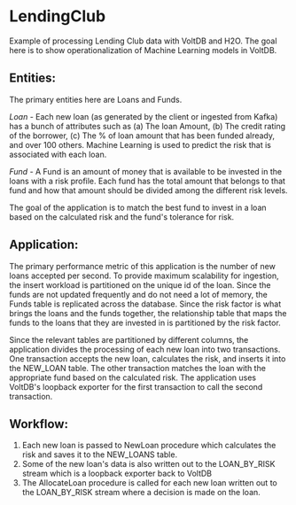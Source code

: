 # LendingClub
Example of processing Lending Club data with VoltDB and H2O. The goal here is to show operationalization of Machine Learning models in VoltDB.

## Entities:
The primary entities here are Loans and Funds. 

*Loan* - Each new loan (as generated by the client or ingested from Kafka) has a bunch of attributes such as (a) The loan Amount, (b) The credit rating of the borrower, (c) The % of loan amount that has been funded already, and over 100 others. Machine Learning is used to predict the risk that is associated with each loan. 

*Fund* - A Fund is an amount of money that is available to be invested in the loans with a risk profile. Each fund has the total amount that belongs to that fund and how that amount should be divided among the different risk levels. 

The goal of the application is to match the best fund to invest in a loan based on the calculated risk and the fund's tolerance for risk.

## Application:
The primary performance metric of this application is the number of new loans accepted per second. To provide maximum scalability for ingestion, the insert workload is partitioned on the unique id of the loan. Since the funds are not updated frequently and do not need a lot of memory, the Funds table is replicated across the database. Since the risk factor is what brings the loans and the funds together, the relationship table that maps the funds to the loans that they are invested in is partitioned by the risk factor.

Since the relevant tables are partitioned by different columns, the application divides the processing of each new loan into two transactions. One transaction accepts the new loan, calculates the risk, and inserts it into the NEW_LOAN table. The other transaction matches the loan with the appropriate fund based on the calculated risk. The application uses VoltDB's loopback exporter for the first transaction to call the second transaction. 

## Workflow:

1. Each new loan is passed to NewLoan procedure which calculates the risk and saves it to the NEW_LOANS table.
2. Some of the new loan's data is also written out to the LOAN_BY_RISK stream which is a loopback exporter back to VoltDB
3. The AllocateLoan procedure is called for each new loan written out to the LOAN_BY_RISK stream where a decision is made on the loan.
